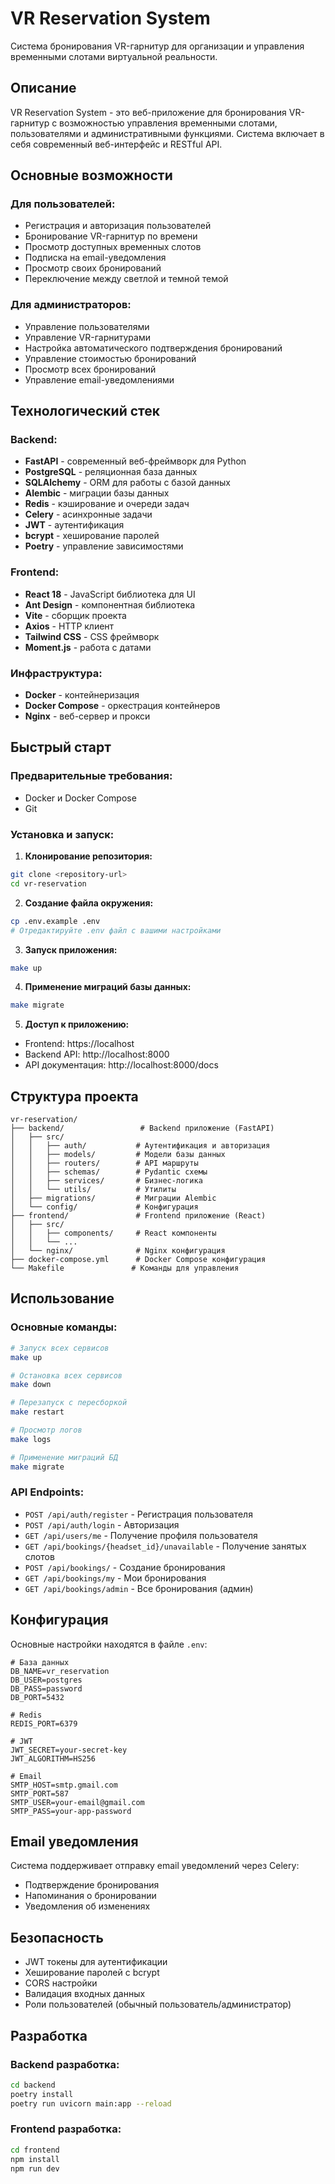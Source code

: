 # VR Reservation System

Система бронирования VR-гарнитур для организации и управления временными слотами виртуальной реальности.

## Описание

VR Reservation System - это веб-приложение для бронирования VR-гарнитур с возможностью управления временными слотами, пользователями и административными функциями. Система включает в себя современный веб-интерфейс и RESTful API.

## Основные возможности

### Для пользователей:
- Регистрация и авторизация пользователей
- Бронирование VR-гарнитур по времени
- Просмотр доступных временных слотов
- Подписка на email-уведомления
- Просмотр своих бронирований
- Переключение между светлой и темной темой

### Для администраторов:
- Управление пользователями
- Управление VR-гарнитурами
- Настройка автоматического подтверждения бронирований
- Управление стоимостью бронирований
- Просмотр всех бронирований
- Управление email-уведомлениями

## Технологический стек

### Backend:
- **FastAPI** - современный веб-фреймворк для Python
- **PostgreSQL** - реляционная база данных
- **SQLAlchemy** - ORM для работы с базой данных
- **Alembic** - миграции базы данных
- **Redis** - кэширование и очереди задач
- **Celery** - асинхронные задачи
- **JWT** - аутентификация
- **bcrypt** - хеширование паролей
- **Poetry** - управление зависимостями

### Frontend:
- **React 18** - JavaScript библиотека для UI
- **Ant Design** - компонентная библиотека
- **Vite** - сборщик проекта
- **Axios** - HTTP клиент
- **Tailwind CSS** - CSS фреймворк
- **Moment.js** - работа с датами

### Инфраструктура:
- **Docker** - контейнеризация
- **Docker Compose** - оркестрация контейнеров
- **Nginx** - веб-сервер и прокси

## Быстрый старт

### Предварительные требования:
- Docker и Docker Compose
- Git

### Установка и запуск:

1. **Клонирование репозитория:**
```bash
git clone <repository-url>
cd vr-reservation
```

2. **Создание файла окружения:**
```bash
cp .env.example .env
# Отредактируйте .env файл с вашими настройками
```

3. **Запуск приложения:**
```bash
make up
```

4. **Применение миграций базы данных:**
```bash
make migrate
```

5. **Доступ к приложению:**
- Frontend: https://localhost
- Backend API: http://localhost:8000
- API документация: http://localhost:8000/docs

## Структура проекта

```
vr-reservation/
├── backend/                 # Backend приложение (FastAPI)
│   ├── src/
│   │   ├── auth/           # Аутентификация и авторизация
│   │   ├── models/         # Модели базы данных
│   │   ├── routers/        # API маршруты
│   │   ├── schemas/        # Pydantic схемы
│   │   ├── services/       # Бизнес-логика
│   │   └── utils/          # Утилиты
│   ├── migrations/         # Миграции Alembic
│   └── config/             # Конфигурация
├── frontend/               # Frontend приложение (React)
│   ├── src/
│   │   ├── components/     # React компоненты
│   │   └── ...
│   └── nginx/              # Nginx конфигурация
├── docker-compose.yml      # Docker Compose конфигурация
└── Makefile               # Команды для управления
```

## Использование

### Основные команды:

```bash
# Запуск всех сервисов
make up

# Остановка всех сервисов
make down

# Перезапуск с пересборкой
make restart

# Просмотр логов
make logs

# Применение миграций БД
make migrate
```

### API Endpoints:

- `POST /api/auth/register` - Регистрация пользователя
- `POST /api/auth/login` - Авторизация
- `GET /api/users/me` - Получение профиля пользователя
- `GET /api/bookings/{headset_id}/unavailable` - Получение занятых слотов
- `POST /api/bookings/` - Создание бронирования
- `GET /api/bookings/my` - Мои бронирования
- `GET /api/bookings/admin` - Все бронирования (админ)

## Конфигурация

Основные настройки находятся в файле `.env`:

```env
# База данных
DB_NAME=vr_reservation
DB_USER=postgres
DB_PASS=password
DB_PORT=5432

# Redis
REDIS_PORT=6379

# JWT
JWT_SECRET=your-secret-key
JWT_ALGORITHM=HS256

# Email
SMTP_HOST=smtp.gmail.com
SMTP_PORT=587
SMTP_USER=your-email@gmail.com
SMTP_PASS=your-app-password
```

## Email уведомления

Система поддерживает отправку email уведомлений через Celery:
- Подтверждение бронирования
- Напоминания о бронировании
- Уведомления об изменениях

## Безопасность

- JWT токены для аутентификации
- Хеширование паролей с bcrypt
- CORS настройки
- Валидация входных данных
- Роли пользователей (обычный пользователь/администратор)

## Разработка

### Backend разработка:
```bash
cd backend
poetry install
poetry run uvicorn main:app --reload
```

### Frontend разработка:
```bash
cd frontend
npm install
npm run dev
```